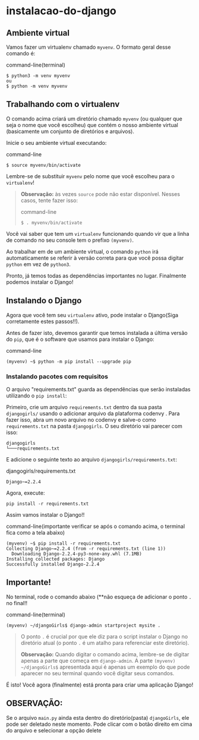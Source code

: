 # instalacao-do-django

## Ambiente virtual <a id="ambiente-virtual"></a>

Vamos fazer um virtualenv chamado `myvenv`. O formato geral desse comando é:

command-line\(terminal\)

```text
$ python3 -m venv myvenv
ou
$ python -m venv myvenv
```

## Trabalhando com o virtualenv <a id="trabalhando-com-o-virtualenv"></a>

O comando acima criará um diretório chamado `myvenv` \(ou qualquer que seja o nome que você escolheu\) que contém o nosso ambiente virtual \(basicamente um conjunto de diretórios e arquivos\).

Inicie o seu ambiente virtual executando:

command-line

```text
$ source myvenv/bin/activate
```

Lembre-se de substituir `myvenv` pelo nome que você escolheu para o `virtualenv`!

> **Observação:** às vezes `source` pode não estar disponível. Nesses casos, tente fazer isso:
>
> command-line
>
> ```text
> $ . myvenv/bin/activate
> ```

Você vai saber que tem um `virtualenv` funcionando quando vir que a linha de comando no seu console tem o prefixo `(myvenv)`.

Ao trabalhar em de um ambiente virtual, o comando `python` irá automaticamente se referir à versão correta para que você possa digitar `python` em vez de `python3`.

Pronto, já temos todas as dependências importantes no lugar. Finalmente podemos instalar o Django!

## Instalando o Django <a id="instalando-o-django"></a>

Agora que você tem seu `virtualenv` ativo, pode instalar o Django\(Siga corretamente estes passos!!\).

Antes de fazer isto, devemos garantir que temos instalada a última versão do `pip`, que é o software que usamos para instalar o Django:

command-line

```text
(myvenv) ~$ python -m pip install --upgrade pip
```

### Instalando pacotes com requisitos <a id="instalando-pacotes-com-requisitos"></a>

O arquivo "requirements.txt" guarda as dependências que serão instaladas utilizando o `pip install`:

Primeiro, crie um arquivo `requirements.txt` dentro da sua pasta `djangogirls/` usando o adicionar arquivo da plataforma codenvy . Para fazer isso, abra um novo arquivo no codenvy e salve-o como `requirements.txt` na pasta `djangogirls`. O seu diretório vai parecer com isso:

```text
djangogirls
└───requirements.txt
```

E adicione o seguinte texto ao arquivo `djangogirls/requirements.txt`:

djangogirls/requirements.txt

```text
Django~=2.2.4
```

Agora, execute:

`pip install -r requirements.txt`

Assim vamos instalar o Django!!

command-line\(importante verificar se após o comando acima, o terminal fica como a tela abaixo\)

```text
(myvenv) ~$ pip install -r requirements.txt
Collecting Django~=2.2.4 (from -r requirements.txt (line 1))
  Downloading Django-2.2.4-py3-none-any.whl (7.1MB)
Installing collected packages: Django
Successfully installed Django-2.2.4
```

## Importante!

No terminal, rode o comando abaixo \(\*\*não esqueça de adicionar o ponto `.` no final!!

command-line\(terminal\)

```text
(myvenv) ~/djangoGirls$ django-admin startproject mysite .
```

> O ponto `.` é crucial por que ele diz para o script instalar o Django no diretório atual \(o ponto `.` é um atalho para referenciar este diretório\).
>
> **Observação:** Quando digitar o comando acima, lembre-se de digitar apenas a parte que começa em `django-admin`. A parte `(myvenv) ~/djangoGirls$` apresentada aqui é apenas um exemplo do que pode aparecer no seu terminal quando você digitar seus comandos.

É isto! Você agora \(finalmente\) está pronta para criar uma aplicação Django!

## OBSERVAÇÃO:

Se o arquivo `main.py` ainda esta dentro do diretório\(pasta\) `djangoGirls`, ele pode ser deletado neste momento. Pode clicar com o botão direito em cima do arquivo e selecionar a opção delete

